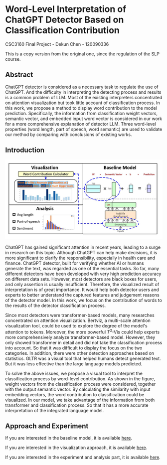 # Word-Level Interpretation of ChatGPT Detector Based on Classification Contribution

CSC3160 Final Project - Dekun Chen - 120090336

This is a copy version from the original one, since the regulation of the SLP course.

## Abstract

ChatGPT detector is considered as a necessary task to regulate the use of ChatGPT. And the difficulty in interpreting the detecting process and results is a common problem of LLM. Most of the existing interpreters concentrated on attention visualization but took little account of classification process. In this work, we propose a method to display word contribution to the model prediction. Specifically, the information from classification weight vectors, semantic vector, and embedded input word vector is considered in our work for a more comprehensive explanation of detector LLM. Three word-level properties (word length, part of speech, word semantic) are used to validate our method by comparing with conclusions of existing works.

## Introduction

![structure](Image/structure.jpg)

ChatGPT has gained significant attention in recent years, leading to a surge in research on this topic. Although ChatGPT can help make decisions, it is more significant to clarify the responsibility, especially in health care and finance. ChatGPT detector, built for verifying whether AI or humans generate the text, was regarded as one of the essential tasks. So far, many different detectors have been developed with very high prediction accuracy on different data sets. However, most detectors are black boxes for users, and only assertion is usually insufficient. Therefore, the visualized result of interpretation is of great importance. It would help both detector users and experts to better understand the captured features and judgement reasons of the detector model. In this work, we focus on the contribution of words to the results of the detector classification process.

Since most detectors were transformer-based models, many researches concentrated on attention visualization. Bertviz, a multi-scale attention visualization tool, could be used to explore the degree of the model's attention to tokens. Moreover, the more powerful $T^3$-Vis could help experts more comprehensively analyze transformer-based model. However, they only showed transformer in detail and did not take the classification process into account. So that it was difficult to display the focus on the two categories. In addition, there were other detection approaches based on statistics. GLTR was a visual tool that helped humans detect generated text. But it was less effective than the large language models predicted.

To solve the above issues, we propose a visual tool to interpret the classification process by word-level contribution. As shown in the figure, weight vectors from the classification process were considered, together with the output semantic vector. By calculating the similarity with input embedding vectors, the word contribution to classification could be visualized. In our model, we take advantage of the information from both transformer and classification process. So that it has a more accurate interpretation of the integrated language model.

## Approach and Experiment

If you are interested in the baseline model, it is available [here](Baseline_Model).

If you are interested in the visualization approach, it is available [here](Visualization).

If you are interested in the experiment and analysis part, it is available [here](Analysis).


<!-- To help develop a deeper understanding of RoBERTa-based detector model, a series of visualization methods will be built for clear interpretation.

In general, the research will include two stages: Visualization display by excavating the attention mechanism under the current model; Word-level analysis and improvement suggestions based on visualized results. The dataset is from [HC3-English]((https://huggingface.co/datasets/Hello-SimpleAI/HC3/tree/main)), which contains questions with answers from ChatGPT and humans.

The baseline is from the fine-tuned RoBERTa classification model and the hidden word-level information will be extracted to generate visualization results. In detail, the visualization part will include two submissions: Display the classification contributions of different words by semantic vector; Visualize the attention mechanism within roBERTa model. The overall architecture is shown below. After that, the existing word-level rules of differences of generated text between humans and ChatGPT were used to validate the word contribution visualization method. And reversely, some other rules could be summarized and verified. Then, together with the attention visualization, some suggestions to improve the baseline model would be made.

![structure](Image/structure_new.png)

For detail, the visualization part can be viewed by [Visualization](Visualization). And the analysis part van be viewed by [Analysis](Analysis). -->

<!-- Based on the baseline model, there are two visualization methods. The first one displays the input words by different shades (for contribution) and color schemes (for prediction of humans or ChatGPT) of background. The second one uses BertViz tools \cite{bertviz} to visualize attention process and highlights the tokens that the model focussed. The analysis and suggestion part will be further improved by existing visualization results in the future.

## Milestone of Stage 1
So far, the visualization part has been almost completed, which contains two different methods. The detailed approaches can be found in [directory](Visualization). The most challenging part is the analysis of visualization results, which requires the deep view of attention mechanism and more linguistic knowledge between ChatGPT and humans. It needs to be supported by more in-depth papers in different fields. -->
